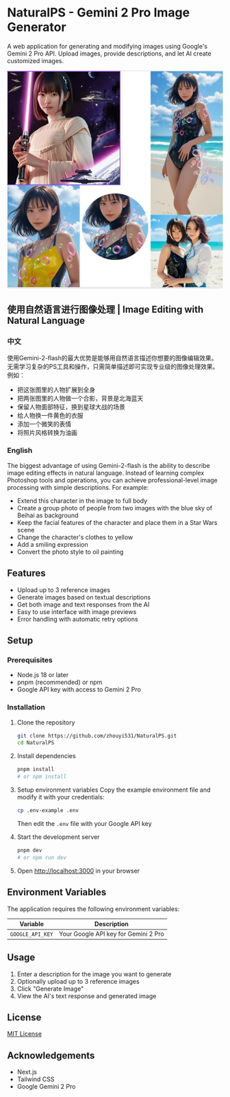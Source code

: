 # NaturalPS - Gemini 2 Pro Image Generator

A web application for generating and modifying images using Google's Gemini 2 Pro API. Upload images, provide descriptions, and let AI create customized images.

![Effect Examples](/public/example/effect.jpg)

## 使用自然语言进行图像处理 | Image Editing with Natural Language

### 中文
使用Gemini-2-flash的最大优势是能够用自然语言描述你想要的图像编辑效果。无需学习复杂的PS工具和操作，只需简单描述即可实现专业级的图像处理效果。例如：

- 把这张图里的人物扩展到全身
- 把两张图里的人物做一个合影，背景是北海蓝天
- 保留人物面部特征，换到星球大战的场景
- 给人物换一件黄色的衣服
- 添加一个微笑的表情
- 将照片风格转换为油画

### English
The biggest advantage of using Gemini-2-flash is the ability to describe image editing effects in natural language. Instead of learning complex Photoshop tools and operations, you can achieve professional-level image processing with simple descriptions. For example:

- Extend this character in the image to full body
- Create a group photo of people from two images with the blue sky of Beihai as background
- Keep the facial features of the character and place them in a Star Wars scene
- Change the character's clothes to yellow
- Add a smiling expression
- Convert the photo style to oil painting

## Features

- Upload up to 3 reference images
- Generate images based on textual descriptions
- Get both image and text responses from the AI
- Easy to use interface with image previews
- Error handling with automatic retry options

## Setup

### Prerequisites

- Node.js 18 or later
- pnpm (recommended) or npm
- Google API key with access to Gemini 2 Pro

### Installation

1. Clone the repository
   ```bash
   git clone https://github.com/zhouyi531/NaturalPS.git
   cd NaturalPS
   ```

2. Install dependencies
   ```bash
   pnpm install
   # or npm install
   ```

3. Setup environment variables
   Copy the example environment file and modify it with your credentials:
   ```bash
   cp .env-example .env
   ```
   Then edit the `.env` file with your Google API key

4. Start the development server
   ```bash
   pnpm dev
   # or npm run dev
   ```

5. Open [http://localhost:3000](http://localhost:3000) in your browser

## Environment Variables

The application requires the following environment variables:

| Variable | Description |
| --- | --- |
| `GOOGLE_API_KEY` | Your Google API key for Gemini 2 Pro |

## Usage

1. Enter a description for the image you want to generate
2. Optionally upload up to 3 reference images
3. Click "Generate Image"
4. View the AI's text response and generated image

## License

[MIT License](LICENSE)

## Acknowledgements

- Next.js
- Tailwind CSS
- Google Gemini 2 Pro
